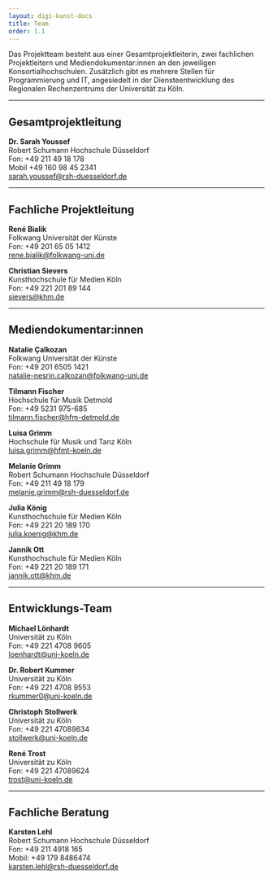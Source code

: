 ```yaml
---
layout: digi-kunst-docs
title: Team
order: 1.1
---
```


Das Projektteam besteht aus einer Gesamtprojektleiterin, zwei fachlichen Projektleitern und Mediendokumentar:innen an den jeweiligen Konsortialhochschulen. Zusätzlich gibt es mehrere Stellen für Programmierung und IT, angesiedelt in der Diensteentwicklung des Regionalen Rechenzentrums der Universität zu Köln.

----

## Gesamtprojektleitung

**Dr. Sarah Youssef**  
Robert Schumann Hochschule Düsseldorf  
Fon: +49 211 49 18 178  
Mobil +49 160 98 45 2341  
[sarah.youssef@rsh-duesseldorf.de](mailto:sarah.youssef@rsh-duesseldorf.de)


----

## Fachliche Projektleitung

**René Bialik**  
Folkwang Universität der Künste  
Fon: +49 201 65 05 1412  
[rene.bialik@folkwang-uni.de](mailto:rene.bialik@folkwang-uni.de)

**Christian Sievers**  
Kunsthochschule für Medien Köln  
Fon: +49 221 201 89 144  
[sievers@khm.de](mailto:sievers@khm.de)

----

## Mediendokumentar:innen

**Natalie Çalkozan**  
Folkwang Universität der Künste  
Fon: +49 201 6505 1421  
[natalie-nesrin.calkozan@folkwang-uni.de](mailto:natalie-nesrin.calkozan@folkwang-uni.de)

**Tilmann Fischer**  
Hochschule für Musik Detmold  
Fon: +49 5231 975-685  
[tilmann.fischer@hfm-detmold.de](mailto:tilmann.fischer@hfm-detmold.de)

**Luisa Grimm**  
Hochschule für Musik und Tanz Köln\
[luisa.grimm@hfmt-koeln.de](mailto:luisa.grimm@hfmt-koeln.de)

**Melanie Grimm**  
Robert Schumann Hochschule Düsseldorf  
Fon: +49 211 49 18 179  
[melanie.grimm@rsh-duesseldorf.de](mailto:melanie.grimm@rsh-duesseldorf.de)

**Julia König**  
Kunsthochschule für Medien Köln  
Fon: +49 221 20 189 170  
[julia.koenig@khm.de](mailto:julia.koenig@khm.de)

**Jannik Ott**  
Kunsthochschule für Medien Köln  
Fon: +49 221 20 189 171  
[jannik.ott@khm.de](mailto:jannik.ott@khm.de)

----

## Entwicklungs-Team

**Michael Lönhardt**  
Universität zu Köln  
Fon: +49 221 4708 9605  
[loenhardt@uni-koeln.de](mailto:loenhardt@uni-koeln.de)

**Dr. Robert Kummer**  
Universität zu Köln  
Fon: +49 221 4708 9553  
[rkummer0@uni-koeln.de](mailto:rkummer0@uni-koeln.de)

**Christoph Stollwerk**  
Universität zu Köln  
Fon: +49 221 47089634  
[stollwerk@uni-koeln.de](mailto:stollwerk@uni-koeln.de)

**René Trost**  
Universität zu Köln  
Fon: +49 221 47089624  
[trost@uni-koeln.de](mailto:trost@uni-koeln.de)

----

## Fachliche Beratung

**Karsten Lehl**  
Robert Schumann Hochschule Düsseldorf  
Fon: +49 211 4918 165  
Mobil: +49 179 8486474  
[karsten.lehl@rsh-duesseldorf.de](mailto:karsten.lehl@rsh-duesseldorf.de)
